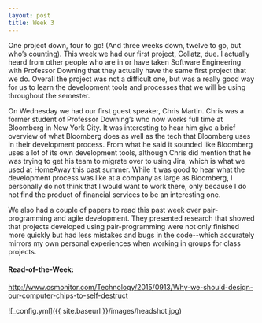 ```yaml
---
layout: post
title: Week 3
---
```

One project down, four to go! (And three weeks down, twelve to go, but who’s counting). This week we had our first project, Collatz, due. I actually heard from other people who are in or have taken Software Engineering with Professor Downing that they actually have the same first project that we do. Overall the project was not a difficult one, but was a really good way for us to learn the development tools and processes that we will be using throughout the semester. 

On Wednesday we had our first guest speaker, Chris Martin. Chris was a former student of Professor Downing’s who now works full time at Bloomberg in New York City. It was interesting to hear him give a brief overview of what Bloomberg does as well as the tech that Bloomberg uses in their development process. From what he said it sounded like Bloomberg uses a lot of its own development tools, although Chris did mention that he was trying to get his team to migrate over to using Jira, which is what we used at HomeAway this past summer. While it was good to hear what the development process was like at a company as large as Bloomberg, I personally do not think that I would want to work there, only because I do not find the product of financial services to be an interesting one.

We also had a couple of papers to read this past week over pair-programming and agile development. They presented research that showed that projects developed using pair-programming were not only finished more quickly but had less mistakes and bugs in the code--which accurately mirrors my own personal experiences when working in groups for class projects. 

#### Read-of-the-Week: 
http://www.csmonitor.com/Technology/2015/0913/Why-we-should-design-our-computer-chips-to-self-destruct

![_config.yml]({{ site.baseurl }}/images/headshot.jpg)
